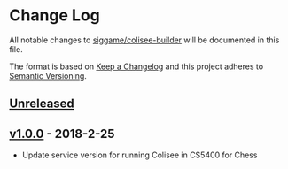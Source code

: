 # Change Log

[//]: # (<values>)
[<compare>]: # (https://github.com/siggame/colisee-builder/compare/${previous}...${current})
[<pre_release_header>]: # (## [Unreleased])
[<pre_release_description>]: # ( )
[<pre_release_ref>]: # ([Unreleased]: ${compare})
[<release_header>]: # (## [${version}] - ${year}-${month}-${day})
[<release_description>]: # (### Added${sep}-${sep}### Changed${sep}-${sep}### Removed${sep}-${sep}### Fixed${sep}-)
[<release_ref>]: # ([${version}]: ${compare})
[<current>]: # (v1.0.0)
[//]: # (<end>)

All notable changes to [siggame/colisee-builder] will be documented in this file.

The format is based on [Keep a Changelog](http://keepachangelog.com/en/1.0.0/)
and this project adheres to [Semantic Versioning](http://semver.org/spec/v2.0.0.html).

[//]: # (<pre_release>)
## [Unreleased]

 

[Unreleased]: https://github.com/siggame/colisee-builder/compare/v1.0.0...HEAD
[//]: # (<end>)

[//]: # (<release>)
## [v1.0.0] - 2018-2-25

* Update service version for running Colisee in CS5400 for Chess

[v1.0.0]: https://github.com/siggame/colisee-builder/compare/v0.0.0...v1.0.0
[//]: # (<end>)

[siggame/colisee-builder]: (https://github.com/siggame/colisee-builder)